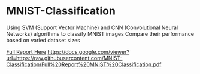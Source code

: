# MNIST-Classification
Using SVM (Support Vector Machine) and CNN (Convolutional Neural Networks) algorithms to classify MNIST images 
Compare their performance based on varied dataset sizes

[Full Report Here](Full%20Report%20MNIST%20Classification.pdf)
https://docs.google.com/viewer?url=https://raw.githubusercontent.com/MNIST-Classification/Full%20Report%20MNIST%20Classification.pdf
